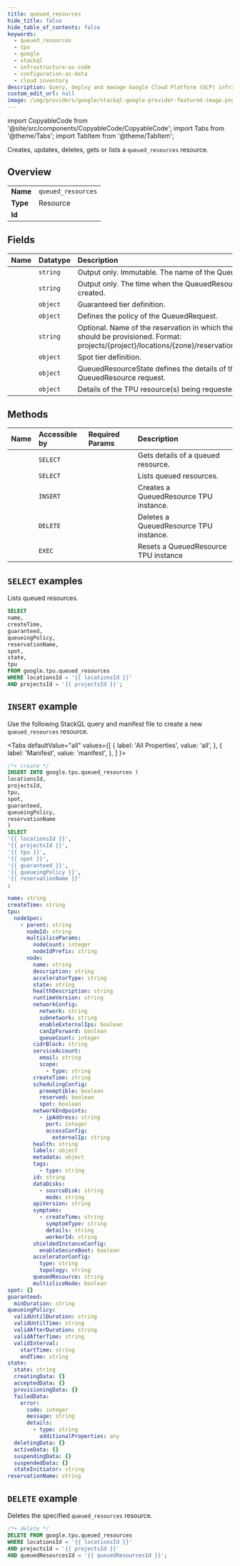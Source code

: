 ```yaml
---
title: queued_resources
hide_title: false
hide_table_of_contents: false
keywords:
  - queued_resources
  - tpu
  - google
  - stackql
  - infrastructure-as-code
  - configuration-as-data
  - cloud inventory
description: Query, deploy and manage Google Cloud Platform (GCP) infrastructure and resources using SQL
custom_edit_url: null
image: /img/providers/google/stackql-google-provider-featured-image.png
---
```


import CopyableCode from '@site/src/components/CopyableCode/CopyableCode';
import Tabs from '@theme/Tabs';
import TabItem from '@theme/TabItem';

Creates, updates, deletes, gets or lists a <code>queued_resources</code> resource.

## Overview
<table><tbody>
<tr><td><b>Name</b></td><td><code>queued_resources</code></td></tr>
<tr><td><b>Type</b></td><td>Resource</td></tr>
<tr><td><b>Id</b></td><td><CopyableCode code="google.tpu.queued_resources" /></td></tr>
</tbody></table>

## Fields
| Name | Datatype | Description |
|:-----|:---------|:------------|
| <CopyableCode code="name" /> | `string` | Output only. Immutable. The name of the QueuedResource. |
| <CopyableCode code="createTime" /> | `string` | Output only. The time when the QueuedResource was created. |
| <CopyableCode code="guaranteed" /> | `object` | Guaranteed tier definition. |
| <CopyableCode code="queueingPolicy" /> | `object` | Defines the policy of the QueuedRequest. |
| <CopyableCode code="reservationName" /> | `string` | Optional. Name of the reservation in which the resource should be provisioned. Format: projects/{project}/locations/{zone}/reservations/{reservation} |
| <CopyableCode code="spot" /> | `object` | Spot tier definition. |
| <CopyableCode code="state" /> | `object` | QueuedResourceState defines the details of the QueuedResource request. |
| <CopyableCode code="tpu" /> | `object` | Details of the TPU resource(s) being requested. |

## Methods
| Name | Accessible by | Required Params | Description |
|:-----|:--------------|:----------------|:------------|
| <CopyableCode code="get" /> | `SELECT` | <CopyableCode code="locationsId, projectsId, queuedResourcesId" /> | Gets details of a queued resource. |
| <CopyableCode code="list" /> | `SELECT` | <CopyableCode code="locationsId, projectsId" /> | Lists queued resources. |
| <CopyableCode code="create" /> | `INSERT` | <CopyableCode code="locationsId, projectsId" /> | Creates a QueuedResource TPU instance. |
| <CopyableCode code="delete" /> | `DELETE` | <CopyableCode code="locationsId, projectsId, queuedResourcesId" /> | Deletes a QueuedResource TPU instance. |
| <CopyableCode code="reset" /> | `EXEC` | <CopyableCode code="locationsId, projectsId, queuedResourcesId" /> | Resets a QueuedResource TPU instance |

## `SELECT` examples

Lists queued resources.

```sql
SELECT
name,
createTime,
guaranteed,
queueingPolicy,
reservationName,
spot,
state,
tpu
FROM google.tpu.queued_resources
WHERE locationsId = '{{ locationsId }}'
AND projectsId = '{{ projectsId }}'; 
```

## `INSERT` example

Use the following StackQL query and manifest file to create a new <code>queued_resources</code> resource.

<Tabs
    defaultValue="all"
    values={[
        { label: 'All Properties', value: 'all', },
        { label: 'Manifest', value: 'manifest', },
    ]
}>
<TabItem value="all">

```sql
/*+ create */
INSERT INTO google.tpu.queued_resources (
locationsId,
projectsId,
tpu,
spot,
guaranteed,
queueingPolicy,
reservationName
)
SELECT 
'{{ locationsId }}',
'{{ projectsId }}',
'{{ tpu }}',
'{{ spot }}',
'{{ guaranteed }}',
'{{ queueingPolicy }}',
'{{ reservationName }}'
;
```
</TabItem>
<TabItem value="manifest">

```yaml
name: string
createTime: string
tpu:
  nodeSpec:
    - parent: string
      nodeId: string
      multisliceParams:
        nodeCount: integer
        nodeIdPrefix: string
      node:
        name: string
        description: string
        acceleratorType: string
        state: string
        healthDescription: string
        runtimeVersion: string
        networkConfig:
          network: string
          subnetwork: string
          enableExternalIps: boolean
          canIpForward: boolean
          queueCount: integer
        cidrBlock: string
        serviceAccount:
          email: string
          scope:
            - type: string
        createTime: string
        schedulingConfig:
          preemptible: boolean
          reserved: boolean
          spot: boolean
        networkEndpoints:
          - ipAddress: string
            port: integer
            accessConfig:
              externalIp: string
        health: string
        labels: object
        metadata: object
        tags:
          - type: string
        id: string
        dataDisks:
          - sourceDisk: string
            mode: string
        apiVersion: string
        symptoms:
          - createTime: string
            symptomType: string
            details: string
            workerId: string
        shieldedInstanceConfig:
          enableSecureBoot: boolean
        acceleratorConfig:
          type: string
          topology: string
        queuedResource: string
        multisliceNode: boolean
spot: {}
guaranteed:
  minDuration: string
queueingPolicy:
  validUntilDuration: string
  validUntilTime: string
  validAfterDuration: string
  validAfterTime: string
  validInterval:
    startTime: string
    endTime: string
state:
  state: string
  creatingData: {}
  acceptedData: {}
  provisioningData: {}
  failedData:
    error:
      code: integer
      message: string
      details:
        - type: string
          additionalProperties: any
  deletingData: {}
  activeData: {}
  suspendingData: {}
  suspendedData: {}
  stateInitiator: string
reservationName: string

```
</TabItem>
</Tabs>

## `DELETE` example

Deletes the specified <code>queued_resources</code> resource.

```sql
/*+ delete */
DELETE FROM google.tpu.queued_resources
WHERE locationsId = '{{ locationsId }}'
AND projectsId = '{{ projectsId }}'
AND queuedResourcesId = '{{ queuedResourcesId }}';
```
